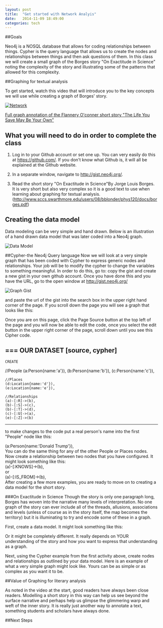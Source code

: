 ```yaml
---
layout: post
title:  "Get started with Network Analyis"
date:   2014-11-09 18:49:00
categories: tech
---
```


##Goals

Neo4j is a NOSQL database that allows for coding relationships between things. Cypher is the query language that allows us to create the nodes and relationships between things and then ask questions of them. In this class we will create a small graph of the Borges story "On Exactitude in Science" noting the complexity of the story and illustrating some of the patterns that allowed for this complexity.

##Graphing for textual analysis

To get started, watch this video that will introduce you to the key concepts we will use while creating a graph of Borges' story. 

[![Network](http://img.youtube.com/vi/Zgkmbk-Qf_4/0.jpg)](http://www.youtube.com/watch?v=Zgkmbk-Qf_4)

[Full graph annotation  of the Flannery O'conner short story "The Life You Save May Be Your Own"](http://gist.neo4j.org/?3775cf12f473866affcf)


## What you will need to do in order to complete the class

1) Log in to your Github account or set one up. You can very easily do this at https://github.com/. If you don't know what Github is, it will all be explained at the Github website.

2) In a separate window, navigate to http://gist.neo4j.org/.

3) Read the short story "On Exactitude in Science"By Jorge Louis Borges. It is very short but also very complex so it is a good text to use when learning about graphing for textual analysis. (http://www.sccs.swarthmore.edu/users/08/bblonder/phys120/docs/borges.pdf)

## Creating the data model
Data modeling can be very simple and hand drawn. Below is an illustration of a hand drawn data model that was later coded into a Neo4j graph.

![Data Model](http://www.library.vanderbilt.edu/webimages/graphs/graph.png)

##Cypher-the Neo4j Query language
Now we will look at a very simple graph that has been coded with Cypher to express generic nodes and relationships. Your job will be to modify the cypher to change the variables to something meaningful. In order to do this, go to: copy the gist and create a new gist in your own github account. Once you have done this and you have the URL, go to the open window at  http://gist.neo4j.org/

![Graph Gist](http://www.library.vanderbilt.edu/webimages/graphs/practicegraph.png)

and paste the url of the gist into the search box in the upper right hand corner of the page. If you scroll down the page you will see a graph that looks like this:

Once you are on this page, click  the Page Source button at the top left of the page and you will now be able to edit the code, once you select the edit button in the upper right corner of the page, scroll down until you see this Cipher code.

   === OUR DATASET
  [source, cypher]
   ----
    CREATE
   //People
    (a:Person{name:'a'}),
    (b:Person{name:'b'}),
    (c:Person{name:'c'}),

    //Places
    (d:Location{name:'d'}),
    (e:Location{name:'e'}),

    //Relationships
    (a)-[:R]->(b),
    (b)-[:S]->(c),
    (b)-[:T]->(d),
    (c)-[:U]->(a),
    (e)-[:Z]->(b)


----
to make changes to the code put a real person's name into the first "People" node like this:
<div>
(a:Person{name:'Donald Trump'}),
</div>
You can do the same thing for any of the other People or Places nodes. Now create a relationship between two nodes that you have configured. It might look something like this:
<div>
(a)-[:KNOWS]->(b),
</div>
or

<div>
(a)-[:IS_FROM]->(b),
</div>
After creating a few more examples, you are ready to move on to creating a data model for the short story.

###On Exactitude in Science
Though the story is only one paragraph long, Borges has woven into the narrative many levels of interpretation. No one graph of the story can ever include all of the threads, allusions, associations and levels (unless of course as in the story itself, the map becomes the territory) but it is illuminating to try and encode some of these in a graph.

First, create a data model. It might look something like this:

Or it might be completely different. It really depends on YOUR understanding of the story and how you want to express that understanding as a graph.

Next, using the Cypher example from the first activity above, create nodes and relationships as outlined by your data model. Here is an example of what a very simple graph might look like. Yours can be as simple or as complex as you want it to be.



##Value of Graphing for literary analysis

As noted in the video at the start, good readers have always been close readers. Modelling a short story in this way can help us see beyond the surface narrative and perhaps help us glimpse the glimmering warp and weft of the inner story. It is really just another way to annotate a text, something students and scholars have always done.   


##Next Steps
